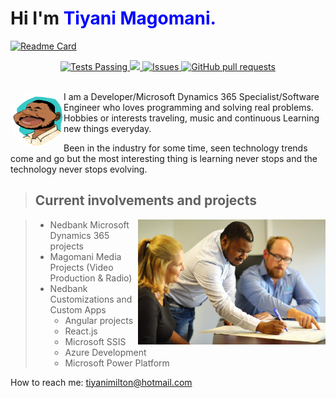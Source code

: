 # Hi I'm **<span style="color:blue">Tiyani Magomani.</span>**

[![Readme Card](https://github-readme-stats.vercel.app/api/pin/?username=TiyaniMilton&repo=github-readme-stats)](https://github.com/TiyaniMilton/github-readme-stats)

<p align="center">

  <p align="center">
    <a href="https://github.com/tiyanimilton/github-readme-stats/actions">
      <img alt="Tests Passing" src="https://github.com/anuraghazra/github-readme-stats/workflows/Test/badge.svg" />
    </a>
    <a href="https://codecov.io/gh/tiyanimilton/github-readme-stats">
      <img src="https://codecov.io/gh/tiyanimilton/github-readme-stats/branch/master/graph/badge.svg" />
    </a>
    <a href="https://github.com/tiyanimilton/github-readme-stats/issues">
      <img alt="Issues" src="https://img.shields.io/github/issues/tiyanimilton/github-readme-stats?color=0088ff" />
    </a>
    <a href="https://github.com/tiyanimilton/github-readme-stats/pulls">
      <img alt="GitHub pull requests" src="https://img.shields.io/github/issues-pr/tiyanimilton/github-readme-stats?color=0088ff" />
    </a>
    <br />
    <br />

  </p>
  </p>

<picture >

  <img alt="Shows an illustrated sun in light color mode and a moon with stars in dark color mode." src="Magomani,Tiyani.jpg" width="85px" height="90"  align="left" style="border-radius: 50%;">
</picture>



I am a Developer/Microsoft Dynamics 365 Specialist/Software Engineer who loves programming and solving real problems.
Hobbies or interests traveling, music and continuous Learning new things everyday.

Been in the industry for some time, seen technology trends come and go but the most interesting thing is learning never stops and the technology never stops evolving.

> ## Current involvements and projects

<picture >
  <img alt="Shows an illustrated sun in light color mode and a moon with stars in dark color mode." src="IMG_0341.jpeg" width="300"  align="right" >
</picture>

> * Nedbank Microsoft Dynamics 365 projects
> * Magomani Media Projects (Video Production & Radio)  
> * Nedbank Customizations and Custom Apps
>   * Angular projects
>   * React.js
>   * Microsoft SSIS
>   * Azure Development
>   * Microsoft Power Platform

How to reach me: tiyanimilton@hotmail.com
